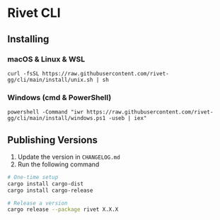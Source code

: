 # Rivet CLI

## Installing

### macOS & Linux & WSL

```
curl -fsSL https://raw.githubusercontent.com/rivet-gg/cli/main/install/unix.sh | sh
```

### Windows (cmd & PowerShell)

```
powershell -Command "iwr https://raw.githubusercontent.com/rivet-gg/cli/main/install/windows.ps1 -useb | iex"
```

## Publishing Versions


1. Update the version in `CHANGELOG.md`
2. Run the following command

```bash
# One-time setup
cargo install cargo-dist
cargo install cargo-release

# Release a version
cargo release --package rivet X.X.X
```

